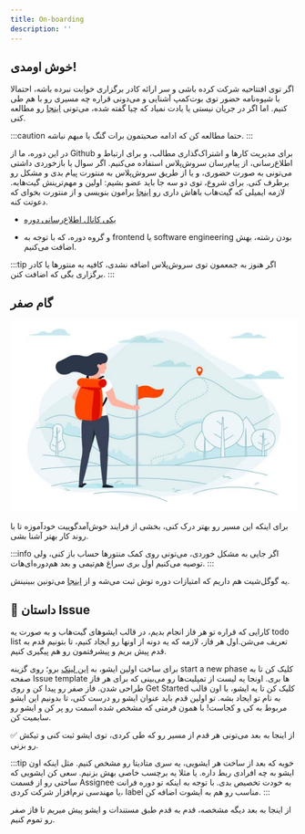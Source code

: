 ```yaml
---
title: On-boarding
description: ''
---
```


## خوش اومدی!

اگر توی افتتاحیه شرکت کرده باشی و سر ارائه کادر برگزاری خوابت نبرده باشه، احتمالا با شیوه‌نامه حضور توی بوت‌کمپ آشنایی و می‌دونی قراره چه مسیری رو با هم طی کنیم. اما اگر در جریان نیستی یا یادت نمیاد که چیا گفته شده، می‌تونی [اینجا](./phase05-OpeningDoc.md) رو مطالعه کنی.

:::caution
حتما مطالعه کن که ادامه صحبتمون برات گنگ یا مبهم نباشه.
:::

در این دوره، ما از Github برای مدیریت کارها و اشتراک‌گذاری مطالب، و برای ارتباط و اطلاع‌رسانی، از پیام‌رسان سروش‌پلاس استفاده می‌کنیم. اگر سوال یا بازخوردی داشتی می‌تونی به صورت حضوری، و یا از طریق سروش‌پلاس به منتورت پیام‌ بدی و مشکل رو برطرف کنی.
برای شروع، توی دو سه جا باید عضو بشیم:
اولین و مهم‌ترینش گیت‌هابه. لازمه ایمیلی که گیت‌هاب باهاش داری رو [اینجا](https://docs.google.com/forms/d/e/1FAIpQLScHQBNlQT_iBb_t9RBWEibGLjMq-Di3-LfsUt6mLG0rrnaeKQ/viewform?usp=sf_link) برامون بنویسی و از منتور‌ت بخوای که دعوتت کنه.

* [یکی کانال اطلاع‌رسانی دوره](https://splus.ir/joingroup/AGPkREG8dW1NQIXOpwtFJg)

* و گروه دوره، که با توجه به frontend یا software engineering بودن رشته، بهش اضافت می‌کنیم.

:::tip
اگر هنوز به جمعمون توی سروش‌پلاس اضافه نشدی، کافیه به منتور‌ها یا کادر برگزاری بگی که اضافت کنن.
:::

## گام صفر

![Journey begins](./images/journey-min.jpeg)

برای اینکه این مسیر رو بهتر درک کنی، بخشی از فرایند خوش‌آمدگوییت خودآموزه تا با روند کار بهتر آشنا بشی.

:::info
اگر جایی به مشکل خوردی، می‌تونی روی کمک منتور‌ها حساب باز کنی، ولی توصیه می‌کنیم اول بری سراغ هم‌تیمی و بعد هم‌دوره‌ای‌هات.
:::

یه گوگل‌شیت هم داریم که امتیازات دوره توش ثبت می‌شه و از [اینجا](https://github.com/Mohaymen-Academy/Intern-Issues/issues) می‌تونین ببینینش.


## 🎯 داستان Issue
کارایی که قراره تو هر فاز انجام بدیم، در قالب ایشو‌های گیت‌هاب و به صورت یه todo list تعریف می‌شن.اول هر فاز، لازمه که یه دونه از اونها رو ایجاد کنیم، تا بتونیم قدم به قدم پیش بریم و پیشرفتمون رو هم پیگیری کنیم.

برای ساخت اولین ایشو، به [این لینک](https://github.com/Mohaymen-Academy/Intern-Issues/issues) برو؛ روی گزینه start a new phase کلیک کن تا به صفحه Issue template ها بری. اونجا یه لیست از تمپلیت‌ها رو می‌بینی که برای هر فاز طراحی شدن. فاز صفر رو پیدا کن و روی Get Started کلیک کن تا یه ایشو، با اون قالب به نام تو ایجاد بشه.
تو اولین قدم باید عنوان ایشو رو درست کنی، تا بدونیم این ایشو مربوط به کی و کجاست! با همون فرمتی که مشخص شده اسمت رو پر کن و ایشو رو سابمیت کن.

از اینجا به بعد می‌تونی هر قدم از مسیر رو که طی کردی، توی ایشو ثبت کنی و تیکش ✅ رو بزنی.

:::tip
خوبه که بعد از ساخت هر ایشویی، یه سری متادیتا رو مشخص کنیم. مثل اینکه اون ایشو به چه افرادی ربط داره. یا مثلا یه برچسب خاصی بهش بزنیم.
سعی کن ایشویی که ساختی رو از قسمت Assignee به خودت تخصیص بدی.
با توجه به اینکه تو دوره فرانت یا مهندسی نرم‌افزار شرکت کردی، label مناسب رو هم به ایشوت اضافه کن.
:::

از اینجا به بعد دیگه مشخصه،
قدم به قدم طبق مستندات و ایشو‌ پیش‌ میریم تا فاز صفر رو تموم کنیم.

